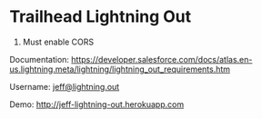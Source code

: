 # Trailhead Lightning Out

1. Must enable CORS

Documentation: https://developer.salesforce.com/docs/atlas.en-us.lightning.meta/lightning/lightning_out_requirements.htm

Username: jeff@lightning.out

Demo: http://jeff-lightning-out.herokuapp.com
